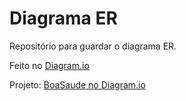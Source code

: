 # Diagrama ER
Repositório para guardar o diagrama ER.

Feito no [Diagram.io](https://dbdiagram.io/)

Projeto: [BoaSaude no Diagram.io](https://dbdiagram.io/d/62450427bed61838732d7f2a)
